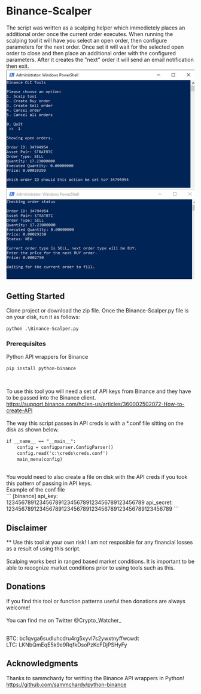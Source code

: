 # Binance-Scalper
The script was written as a scalping helper which immedietely places an additional order once the current order executes.  When running the scalping tool it will have you select an open order, then configure parameters for the next order.  Once set it will wait for the selected open order to close and then place an additional order with the configured parameters.  After it creates the "next" order it will send an email notification then exit.
<br>
![Scalp1](images/scalp1.jpg?raw=true "Scalp1") <br>
![Scalp2](images/scalp2.jpg?raw=true "Scalp2")


## Getting Started
Clone project or download the zip file.  Once the Binance-Scalper.py file is on your disk, run it as follows:<br>
```
python .\Binance-Scalper.py
```

### Prerequisites
Python API wrappers for Binance

```
pip install python-binance
```
<br>

To use this tool you will need a set of API keys from Binance and they have to be passed into the Binance client.<br>
https://support.binance.com/hc/en-us/articles/360002502072-How-to-create-API
<br><br>
The way this script passes in API creds is with a *.conf file sitting on the disk as shown below.  
```
if __name__ == "__main__":
    config = configparser.ConfigParser()
    config.read('c:\creds\creds.conf')
    main_menu(config)
```
<br>
You would need to also create a file on disk with the API creds if you took this pattern of passing in API keys.
<br>
Example of the conf file<br>
```
[binance]
api_key: 123456789123456789123456789123456789123456789
api_secret: 123456789123456789123456789123456789123456789123456789
```

## Disclaimer
** Use this tool at your own risk! I am not resposible for any financial losses as a result of using this script.
<br><br>
Scalping works best in ranged based market conditions.  It is important to be able to recognize market conditions prior to using tools such as this.

## Donations
If you find this tool or function patterns useful then donations are always welcome!<br><br>
You can find me on Twitter @Crypto_Watcher_<br><br>

BTC: bc1qvga6sudluhcdru4rg5xyvl7s2ywxtnyffwcwdt<br>
LTC: LKNbQmEqE5k9e9RqfkDsoPzKcFDjPSHyFy

## Acknowledgments
Thanks to sammchardy for writting the Binance API wrappers in Python!<br>
https://github.com/sammchardy/python-binance